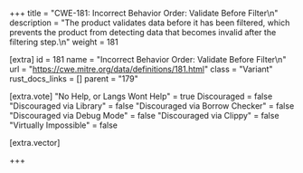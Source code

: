 +++
title = "CWE-181: Incorrect Behavior Order: Validate Before Filter\n"
description = "The product validates data before it has been filtered, which prevents the product from detecting data that becomes invalid after the filtering step.\n"
weight = 181

[extra]
id = 181
name = "Incorrect Behavior Order: Validate Before Filter\n"
url = "https://cwe.mitre.org/data/definitions/181.html"
class = "Variant"
rust_docs_links = []
parent = "179"

[extra.vote]
"No Help, or Langs Wont Help" = true
Discouraged = false
"Discouraged via Library" = false
"Discouraged via Borrow Checker" = false
"Discouraged via Debug Mode" = false
"Discouraged via Clippy" = false
"Virtually Impossible" = false

[extra.vector]

+++